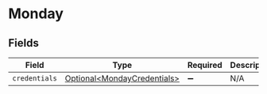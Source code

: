 # Monday


## Fields

| Field                                                                    | Type                                                                     | Required                                                                 | Description                                                              |
| ------------------------------------------------------------------------ | ------------------------------------------------------------------------ | ------------------------------------------------------------------------ | ------------------------------------------------------------------------ |
| `credentials`                                                            | [Optional\<MondayCredentials>](../../models/shared/MondayCredentials.md) | :heavy_minus_sign:                                                       | N/A                                                                      |
